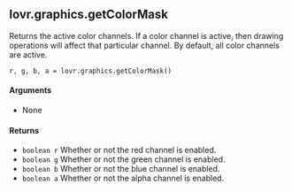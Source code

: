 <!--
category: reference
-->

lovr.graphics.getColorMask
---

Returns the active color channels.  If a color channel is active, then drawing operations will
affect that particular channel.  By default, all color channels are active.

    r, g, b, a = lovr.graphics.getColorMask()

#### Arguments

- None

#### Returns

- `boolean r` Whether or not the red channel is enabled.
- `boolean g` Whether or not the green channel is enabled.
- `boolean b` Whether or not the blue channel is enabled.
- `boolean a` Whether or not the alpha channel is enabled.
